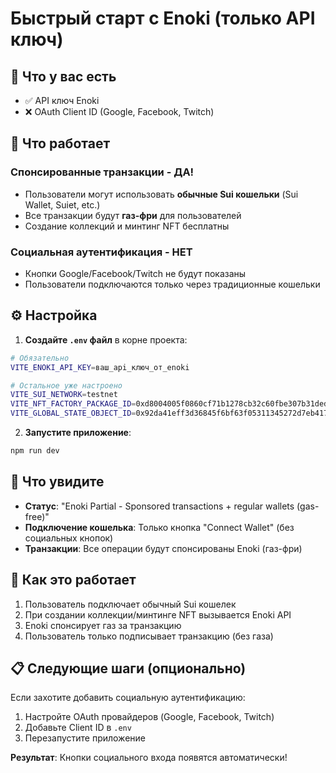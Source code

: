 # Быстрый старт с Enoki (только API ключ)

## 🎯 Что у вас есть
- ✅ API ключ Enoki
- ❌ OAuth Client ID (Google, Facebook, Twitch)

## 🚀 Что работает

### **Спонсированные транзакции - ДА!**
- Пользователи могут использовать **обычные Sui кошельки** (Sui Wallet, Suiet, etc.)
- Все транзакции будут **газ-фри** для пользователей
- Создание коллекций и минтинг NFT бесплатны

### **Социальная аутентификация - НЕТ**
- Кнопки Google/Facebook/Twitch не будут показаны
- Пользователи подключаются только через традиционные кошельки

## ⚙️ Настройка

1. **Создайте `.env` файл** в корне проекта:
```bash
# Обязательно
VITE_ENOKI_API_KEY=ваш_api_ключ_от_enoki

# Остальное уже настроено
VITE_SUI_NETWORK=testnet
VITE_NFT_FACTORY_PACKAGE_ID=0xd8004005f0860cf71b1278cb32c60fbe307b31dedc80bc1708869015d33e16d3
VITE_GLOBAL_STATE_OBJECT_ID=0x92da41eff3d36845f6bf63f05311345272d7eb417f885db0ef527c6889f12f01
```

2. **Запустите приложение**:
```bash
npm run dev
```

## 🎨 Что увидите

- **Статус**: "Enoki Partial - Sponsored transactions + regular wallets (gas-free)"
- **Подключение кошелька**: Только кнопка "Connect Wallet" (без социальных кнопок)
- **Транзакции**: Все операции будут спонсированы Enoki (газ-фри)

## 🔧 Как это работает

1. Пользователь подключает обычный Sui кошелек
2. При создании коллекции/минтинге NFT вызывается Enoki API
3. Enoki спонсирует газ за транзакцию
4. Пользователь только подписывает транзакцию (без газа)

## 📋 Следующие шаги (опционально)

Если захотите добавить социальную аутентификацию:
1. Настройте OAuth провайдеров (Google, Facebook, Twitch)
2. Добавьте Client ID в `.env`
3. Перезапустите приложение

**Результат**: Кнопки социального входа появятся автоматически!
